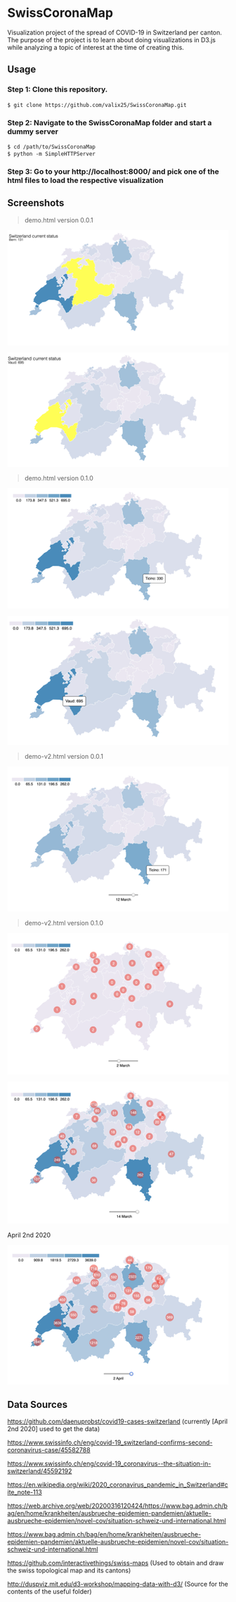 # SwissCoronaMap

Visualization project of the spread of COVID-19 in Switzerland per canton.
The purpose of the project is to learn about doing visualizations in D3.js while analyzing a topic of interest at the time of creating this.

## Usage

### Step 1: Clone this repository.
```
$ git clone https://github.com/valix25/SwissCoronaMap.git
```

### Step 2: Navigate to the SwissCoronaMap folder and start a dummy server
```
$ cd /path/to/SwissCoronaMap
$ python -m SimpleHTTPServer
```
### Step 3: Go to your http://localhost:8000/ and pick one of the html files to load the respective visualization


## Screenshots

> demo.html version 0.0.1

![](screenshots/update-0.0.1.png)

![](screenshots/update-0.0.1_p2.png)

> demo.html version 0.1.0

![](screenshots/update-0.1.0.png)

![](screenshots/update-0.1.0_p2.png)

> demo-v2.html version 0.0.1

![](screenshots/update-v2-0.0.1.png)

> demo-v2.html version 0.1.0

![](screenshots/update-v2-0.1.0.png)

![](screenshots/update-v2-0.1.0_p2.png)

April 2nd 2020

![](screenshots/update-v2-0.1.0_p3.png)


## Data Sources

https://github.com/daenuprobst/covid19-cases-switzerland (currently [April 2nd 2020] used to get the data)

https://www.swissinfo.ch/eng/covid-19_switzerland-confirms-second-coronavirus-case/45582788

https://www.swissinfo.ch/eng/covid-19_coronavirus--the-situation-in-switzerland/45592192

https://en.wikipedia.org/wiki/2020_coronavirus_pandemic_in_Switzerland#cite_note-113

https://web.archive.org/web/20200316120424/https://www.bag.admin.ch/bag/en/home/krankheiten/ausbrueche-epidemien-pandemien/aktuelle-ausbrueche-epidemien/novel-cov/situation-schweiz-und-international.html

https://www.bag.admin.ch/bag/en/home/krankheiten/ausbrueche-epidemien-pandemien/aktuelle-ausbrueche-epidemien/novel-cov/situation-schweiz-und-international.html

https://github.com/interactivethings/swiss-maps (Used to obtain and draw the swiss topological map and its cantons)

http://duspviz.mit.edu/d3-workshop/mapping-data-with-d3/ (Source for the contents of the useful folder)
